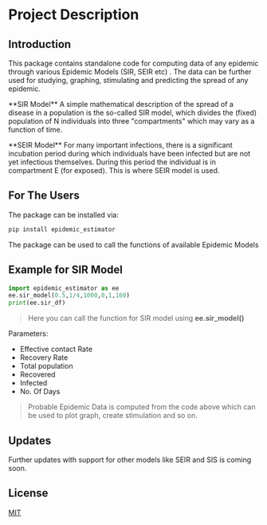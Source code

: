 # Project Description

## Introduction
<p>This package contains standalone code for computing data of any epidemic through various Epidemic Models (SIR, SEIR etc) . The data can be further used for studying, graphing, stimulating and predicting the spread of any epidemic.</p>

<p> **SIR Model**
A simple mathematical description of the spread of a disease in a population is the so-called SIR model, which divides the (fixed) population of N individuals into three "compartments" which may vary as a function of time.</p>

<p> **SEIR Model**
For many important infections, there is a significant incubation period during which individuals have been infected but are not yet infectious themselves. During this period the individual is in compartment E (for exposed). This is where SEIR model is used.</p>

## For The Users
The package can be installed via:
```bash
pip install epidemic_estimator
```
<p>The package can be used to call the functions of available Epidemic Models</p>

## Example for SIR Model
```python
import epidemic_estimator as ee
ee.sir_model(0.5,1/4,1000,0,1,160)
print(ee.sir_df)
```
>Here you can call the function for SIR model using
**ee.sir_model()**

Parameters:
- Effective contact Rate
- Recovery Rate
- Total population
- Recovered
- Infected
- No. Of Days

>Probable Epidemic Data is computed from the code above which can be used to plot graph, create stimulation and so on.

## Updates
Further updates with support for other models like SEIR and SIS is coming soon.

## License
[MIT](https://choosealicense.com/licenses/mit/)
